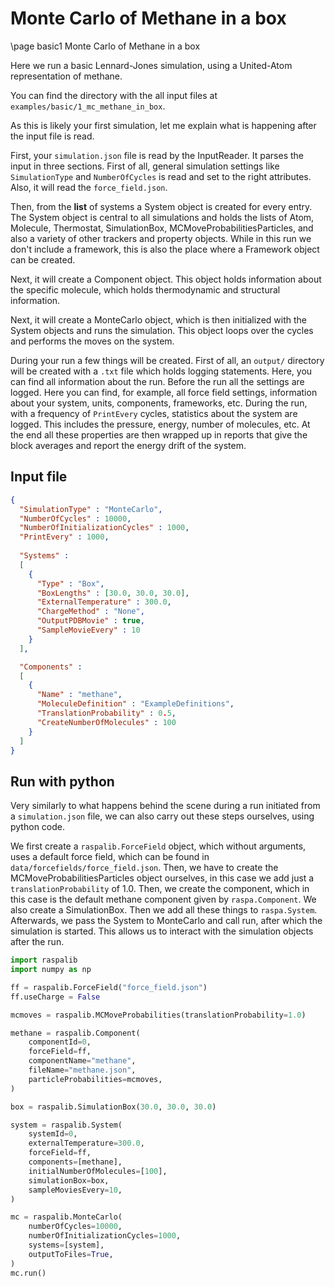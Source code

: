 # Monte Carlo of Methane in a box
\page basic1 Monte Carlo of Methane in a box

Here we run a basic Lennard-Jones simulation, using a United-Atom representation of methane.

You can find the directory with the all input files at `examples/basic/1_mc_methane_in_box`.

As this is likely your first simulation, let me explain what is happening after the input file is read.

First, your `simulation.json` file is read by the InputReader. It parses the input in three sections. First of all, general simulation settings like `SimulationType` and `NumberOfCycles` is read and set to the right attributes. Also, it will read the `force_field.json`. 

Then, from the **list** of systems a System object is created for every entry. The System object is central to all simulations and holds the lists of Atom, Molecule, Thermostat, SimulationBox, MCMoveProbabilitiesParticles, and also a variety of other trackers and property objects. While in this run we don't include a framework, this is also the place where a Framework object can be created.

Next, it will create a Component object. This object holds information about the specific molecule, which holds thermodynamic and structural information. 

Next, it will create a MonteCarlo object, which is then initialized with the System objects and runs the simulation. This object loops over the cycles and performs the moves on the system. 

During your run a few things will be created. First of all, an `output/` directory will be created with a `.txt` file which holds logging statements. Here, you can find all information about the run. Before the run all the settings are logged. Here you can find, for example, all force field settings, information about your system, units, components, frameworks, etc. During the run, with a frequency of `PrintEvery` cycles, statistics about the system are logged. This includes the pressure, energy, number of molecules, etc. At the end all these properties are then wrapped up in reports that give the block averages and report the energy drift of the system. 

## Input file

```json
{
  "SimulationType" : "MonteCarlo",
  "NumberOfCycles" : 10000,
  "NumberOfInitializationCycles" : 1000,
  "PrintEvery" : 1000,
  
  "Systems" : 
  [
    {
      "Type" : "Box",
      "BoxLengths" : [30.0, 30.0, 30.0],
      "ExternalTemperature" : 300.0,
      "ChargeMethod" : "None",
      "OutputPDBMovie" : true,
      "SampleMovieEvery" : 10
    }
  ],

  "Components" : 
  [ 
    {
      "Name" : "methane",
      "MoleculeDefinition" : "ExampleDefinitions",
      "TranslationProbability" : 0.5,
      "CreateNumberOfMolecules" : 100
    }
  ]
}
```

## Run with python

Very similarly to what happens behind the scene during a run initiated from a `simulation.json` file, we can also carry out these steps ourselves, using python code. 

We first create a `raspalib.ForceField` object, which without arguments, uses a default force field, which can be found in `data/forcefields/force_field.json`. Then, we have to create the MCMoveProbabilitiesParticles object ourselves, in this case we add just a `translationProbability` of 1.0. Then, we create the component, which in this case is the default methane component given by `raspa.Component`. We also create a SimulationBox. Then we add all these things to `raspa.System`. Afterwards, we pass the System to MonteCarlo and call run, after which the simulation is started. This allows us to interact with the simulation objects after the run.

```python
import raspalib
import numpy as np

ff = raspalib.ForceField("force_field.json")
ff.useCharge = False

mcmoves = raspalib.MCMoveProbabilities(translationProbability=1.0)

methane = raspalib.Component(
    componentId=0,
    forceField=ff,
    componentName="methane",
    fileName="methane.json",
    particleProbabilities=mcmoves,
)

box = raspalib.SimulationBox(30.0, 30.0, 30.0)

system = raspalib.System(
    systemId=0,
    externalTemperature=300.0,
    forceField=ff,
    components=[methane],
    initialNumberOfMolecules=[100],
    simulationBox=box,
    sampleMoviesEvery=10,
)

mc = raspalib.MonteCarlo(
    numberOfCycles=10000,
    numberOfInitializationCycles=1000,
    systems=[system],
    outputToFiles=True,
)
mc.run()

```

